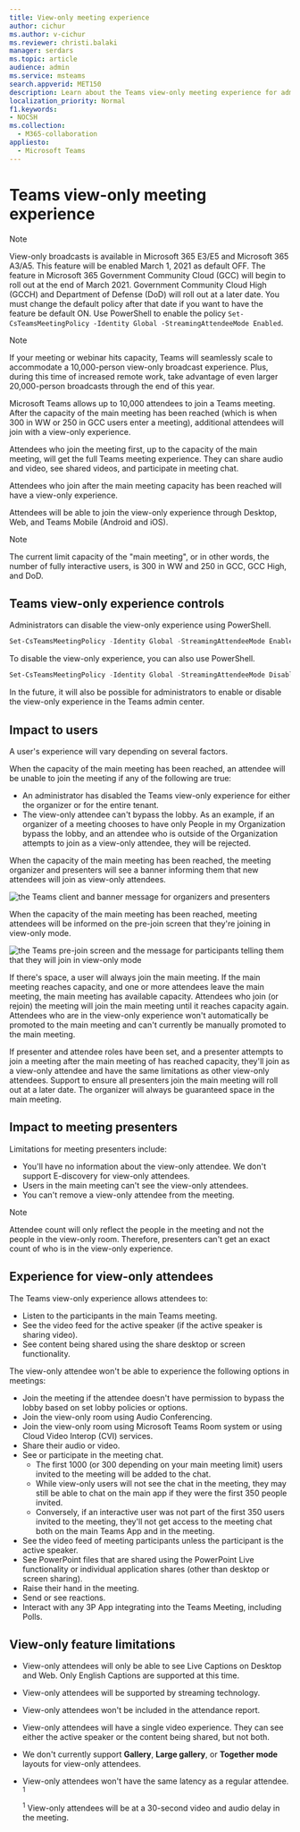 ```yaml
---
title: View-only meeting experience
author: cichur
ms.author: v-cichur
ms.reviewer: christi.balaki
manager: serdars
ms.topic: article
audience: admin
ms.service: msteams
search.appverid: MET150
description: Learn about the Teams view-only meeting experience for admins, presenters, and attendees
localization_priority: Normal
f1.keywords:
- NOCSH
ms.collection: 
  - M365-collaboration
appliesto: 
  - Microsoft Teams
---
```


# Teams view-only meeting experience

> [!Note]
> View-only broadcasts is available in Microsoft 365 E3/E5 and Microsoft 365 A3/A5. This feature will be enabled March 1, 2021 as default OFF. The feature in Microsoft 365 Government Community Cloud (GCC) will begin to roll out at the end of March 2021. Government Community Cloud High (GCCH) and Department of Defense (DoD) will roll out at a later date. You must change the default policy after that date if you want to have the feature be default ON. Use PowerShell to enable the policy `Set-CsTeamsMeetingPolicy -Identity Global -StreamingAttendeeMode Enabled`.

> [!Note]
> If your meeting or webinar hits capacity, Teams will seamlessly scale to accommodate a 10,000-person view-only broadcast experience. Plus, during this time of increased remote work, take advantage of even larger 20,000-person broadcasts through the end of this year.

Microsoft Teams allows up to 10,000 attendees to join a Teams meeting. After the capacity of the main meeting has been reached (which is when 300 in WW or 250 in GCC users enter a meeting), additional attendees will join with a view-only experience.

Attendees who join the meeting first, up to the capacity of the main meeting, will get the full Teams meeting experience. They can share audio and video, see shared videos, and participate in meeting chat.

Attendees who join after the main meeting capacity has been reached will have a view-only experience.

Attendees will be able to join the view-only experience through Desktop, Web, and Teams Mobile (Android and iOS).

> [!Note]
> The current limit capacity of the "main meeting", or in other words, the number of fully interactive users, is 300 in WW and 250 in GCC, GCC High, and DoD.

## Teams view-only experience controls

Administrators can disable the view-only experience using PowerShell.

```PowerShell
Set-CsTeamsMeetingPolicy -Identity Global -StreamingAttendeeMode Enabled
```
To disable the view-only experience, you can also use PowerShell.

```PowerShell
Set-CsTeamsMeetingPolicy -Identity Global -StreamingAttendeeMode Disabled
```

In the future, it will also be possible for administrators to enable or disable the view-only experience in the Teams admin center.

## Impact to users

A user's experience will vary depending on several factors.

When the capacity of the main meeting has been reached, an attendee will be unable to join the meeting if any of the following are true:

- An administrator has disabled the Teams view-only experience for either the organizer or for the entire tenant.
- The view-only attendee can't bypass the lobby. As an example, if an organizer of a meeting chooses to have only People in my Organization bypass the lobby, and an attendee who is outside of the Organization attempts to join as a view-only attendee, they will be rejected.

When the capacity of the main meeting has been reached, the meeting organizer and presenters will see a banner informing them that new attendees will join as view-only attendees.

  ![the Teams client and banner message for organizers and presenters](media/chat-and-banner-message.png)

When the capacity of the main meeting has been reached, meeting attendees will be informed on the pre-join screen that they're joining in view-only mode.

  ![the Teams pre-join screen and the message for participants telling them that they will join in view-only mode](media/view-only-pre-join-screen.png)

If there's space, a user will always join the main meeting. If the main meeting reaches capacity, and one or more attendees leave the main meeting, the main meeting has available capacity. Attendees who join (or rejoin) the meeting will join the main meeting until it reaches capacity again. Attendees who are in the view-only experience won't automatically be promoted to the main meeting and can't currently be manually promoted to the main meeting.

If presenter and attendee roles have been set, and a presenter attempts to join a meeting after the main meeting of has reached capacity, they'll join as a view-only attendee and have the same limitations as other view-only attendees. Support to ensure all presenters join the main meeting will roll out at a later date. The organizer will always be guaranteed space in the main meeting.

## Impact to meeting presenters

Limitations for meeting presenters include:

- You'll have no information about the view-only attendee. We don't support E-discovery for view-only attendees.
- Users in the main meeting can't see the view-only attendees.
- You can't remove a view-only attendee from the meeting.

> [!Note]
> Attendee count will only reflect the people in the meeting and not the people in the view-only room. Therefore, presenters can't get an exact count of who is in the view-only experience.

## Experience for view-only attendees

The Teams view-only experience allows attendees to:

- Listen to the participants in the main Teams meeting.
- See the video feed for the active speaker (if the active speaker is sharing video).
- See content being shared using the share desktop or screen functionality.

The view-only attendee won't be able to experience the following options in meetings:

- Join the meeting if the attendee doesn't have permission to bypass the lobby based on set lobby policies or options.
- Join the view-only room using Audio Conferencing.
- Join the view-only room using Microsoft Teams Room system or using Cloud Video Interop (CVI) services.
- Share their audio or video.
- See or participate in the meeting chat.
  - The first 1000 (or 300 depending on your main meeting limit) users invited to the meeting will be added to the chat.
  - While view-only users will not see the chat in the meeting, they may still be able to chat on the main app if they were the first 350 people invited.
  - Conversely, if an interactive user was not part of the first 350 users invited to the meeting, they'll not get access to the meeting chat both on the main Teams App and in the meeting.
- See the video feed of meeting participants unless the participant is the active speaker.
- See PowerPoint files that are shared using the PowerPoint Live functionality or individual application shares (other than desktop or screen sharing).
- Raise their hand in the meeting.
- Send or see reactions.
- Interact with any 3P App integrating into the Teams Meeting, including Polls.

## View-only feature limitations

- View-only attendees will only be able to see Live Captions on Desktop and Web. Only English Captions are supported at this time.
- View-only attendees will be supported by streaming technology.
- View-only attendees won't be included in the attendance report.
- View-only attendees will have a single video experience. They can see either the active speaker or the content being shared, but not both.
- We don't currently support **Gallery**, **Large gallery**, or **Together mode** layouts for view-only attendees.  
- View-only attendees won't have the same latency as a regular attendee. <sup>1</sup>

  <sup>1</sup> View-only attendees will be at a 30-second video and audio delay in the meeting.  

